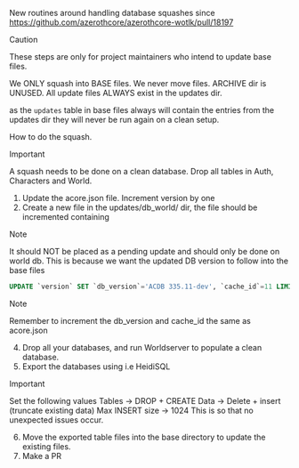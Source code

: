 New routines around handling database squashes since https://github.com/azerothcore/azerothcore-wotlk/pull/18197

> [!CAUTION]
> These steps are only for project maintainers who intend to update base files.

We ONLY squash into BASE files. We never move files.
ARCHIVE dir is UNUSED.
All update files ALWAYS exist in the updates dir.

as the `updates` table in base files always will contain the entries from the updates dir they will never be run again on a clean setup. 

How to do the squash.

> [!IMPORTANT]
> A squash needs to be done on a clean database. Drop all tables in Auth, Characters and World.

1. Update the acore.json file. Increment version by one
2. Create a new file in the updates/db_world/ dir, the file should be incremented containing

> [!NOTE]
> It should NOT be placed as a pending update and should only be done on world db. This is because we want the updated DB version to follow into the base files

```sql
UPDATE `version` SET `db_version`='ACDB 335.11-dev', `cache_id`=11 LIMIT 1;
```
> [!NOTE]
> Remember to increment the db_version and cache_id the same as acore.json

4. Drop all your databases, and run Worldserver to populate a clean database.
5. Export the databases using i.e HeidiSQL

> [!IMPORTANT]
> Set the following values
> Tables -> DROP + CREATE
> Data -> Delete + insert (truncate existing data)
> Max INSERT size -> 1024
> This is so that no unexpected issues occur.

6. Move the exported table files into the base directory to update the existing files.
7. Make a PR
